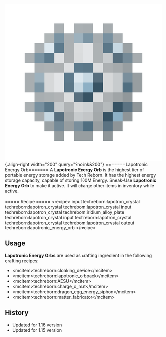 ![Lapotronic Energy Orb](/media/mods/techreborn/lapotronic_energy_orb.png){.align-right width="200" query="?nolink&200"} =======Lapotronic Energy Orb======= A **Lapotronic Energy Orb** is the highest tier of portable energy storage added by Tech Reborn. It has the highest energy storage capacity, capable of storing 100M Energy. Sneak-Use **Lapotronic Energy Orb** to make it active. It will charge other items in inventory while active.\
\
===== Recipe ===== \<recipe\> input techreborn:lapotron_crystal techreborn:lapotron_crystal techreborn:lapotron_crystal input techreborn:lapotron_crystal techreborn:iridium_alloy_plate techreborn:lapotron_crystal input techreborn:lapotron_crystal techreborn:lapotron_crystal techreborn:lapotron_crystal output techreborn:lapotronic_energy_orb \</recipe\>

## Usage

**Lapotronic Energy Orbs** are used as crafting ingredient in the following crafting recipes:

- \<mcitem\>techreborn:cloaking_device\</mcitem\>
- \<mcitem\>techreborn:lapotronic_orbpack\</mcitem\>
- \<mcitem\>techreborn:AESU\</mcitem\>
- \<mcitem\>techreborn:charge_o_mat\</mcitem\>
- \<mcitem\>techreborn:dragon_egg_energy_siphon\</mcitem\>
- \<mcitem\>techreborn:matter_fabricator\</mcitem\>

## History

- Updated for 1.16 version
- Updated for 1.15 version
